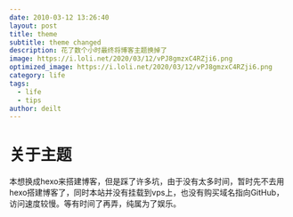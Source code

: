 ```yaml
---
date: 2010-03-12 13:26:40
layout: post
title: theme
subtitle: theme changed
description: 花了数个小时最终将博客主题换掉了
image: https://i.loli.net/2020/03/12/vPJ8gmzxC4RZji6.png
optimized_image: https://i.loli.net/2020/03/12/vPJ8gmzxC4RZji6.png
category: life
tags:
  - life
  - tips
author: deilt
---
```


# 关于主题

本想换成hexo来搭建博客，但是踩了许多坑，由于没有太多时间，暂时先不去用hexo搭建博客了，同时本站并没有挂载到vps上，也没有购买域名指向GitHub，访问速度较慢。等有时间了再弄，纯属为了娱乐。
